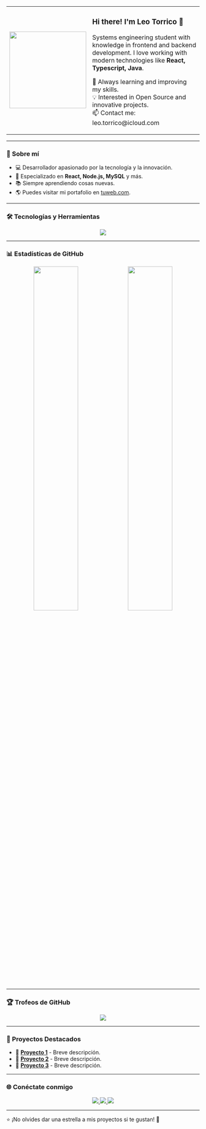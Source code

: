 <div align="center">
  <table>
    <tr>
      <td>
        <img src="https://media.giphy.com/media/ua7vVw9awZKWwLSYpW/giphy.gif" width="200px">
      </td>
      <td>
        <h3>Hi there! I'm Leo Torrico 👋</h3>
        <p>
          Systems engineering student with knowledge in frontend and backend development.
          I love working with modern technologies like <b>React, Typescript, Java</b>.
        </p>
        <p>
          🚀 Always learning and improving my skills.<br>
          💡 Interested in Open Source and innovative projects.<br>
          📫 Contact me: leo.torrico@icloud.com
        </p>
      </td>
    </tr>
  </table>
</div>

---

### 🚀 Sobre mí
- 💻 Desarrollador apasionado por la tecnología y la innovación.
- 🎯 Especializado en **React, Node.js, MySQL** y más.
- 📚 Siempre aprendiendo cosas nuevas.
- 🌎 Puedes visitar mi portafolio en [tuweb.com](https://tuweb.com).

---

### 🛠️ Tecnologías y Herramientas  

<p align="center">
  <img src="https://skillicons.dev/icons?i=react,js,ts,nodejs,express,tailwind,html,css,mysql,postgres,docker,git,github,vscode" />
</p>

---

### 📊 Estadísticas de GitHub  
<p align="center">
  <img src="https://github-readme-stats.vercel.app/api?username=tu-username&show_icons=true&theme=radical" width="48%" />
  <img src="https://github-readme-streak-stats.herokuapp.com/?user=tu-username&theme=radical" width="48%" />
</p>

---

### 🏆 Trofeos de GitHub  
<p align="center">
  <img src="https://github-profile-trophy.vercel.app/?username=tu-username&theme=onedark&no-bg=true&no-frame=true" />
</p>

---

### 🚀 Proyectos Destacados  
- 🔹 **[Proyecto 1](https://github.com/tu-username/proyecto1)** - Breve descripción.
- 🔹 **[Proyecto 2](https://github.com/tu-username/proyecto2)** - Breve descripción.
- 🔹 **[Proyecto 3](https://github.com/tu-username/proyecto3)** - Breve descripción.

---

### 🌐 Conéctate conmigo  
<p align="center">
  <a href="https://www.linkedin.com/in/tu-username/" target="_blank">
    <img src="https://img.shields.io/badge/LinkedIn-0077B5?style=for-the-badge&logo=linkedin&logoColor=white" />
  </a>
  <a href="https://twitter.com/tu-username" target="_blank">
    <img src="https://img.shields.io/badge/Twitter-1DA1F2?style=for-the-badge&logo=twitter&logoColor=white" />
  </a>
  <a href="mailto:tu-email@gmail.com">
    <img src="https://img.shields.io/badge/Gmail-D14836?style=for-the-badge&logo=gmail&logoColor=white" />
  </a>
</p>

---

⭐️ ¡No olvides dar una estrella a mis proyectos si te gustan! 🚀
